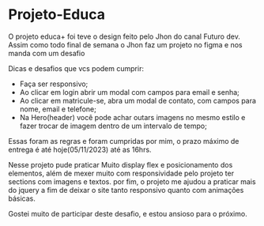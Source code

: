 # Projeto-Educa

O projeto educa+ foi teve o design feito pelo Jhon do canal Futuro dev.
Assim como todo final de semana o Jhon faz um projeto no figma e nos manda com um desafio

  Dicas e desafios que vcs podem cumprir:
  - Faça ser responsivo;
  - Ao clicar em login abrir um modal com campos para email e senha;
  - Ao clicar em matricule-se, abra um modal de contato, com campos para nome, email e telefone;
  - Na Hero(header) você pode achar outars imagens no mesmo estilo e fazer trocar de imagem dentro de um intervalo de tempo;

Essas foram as regras e foram cumpridas por mim, o prazo máximo de entrega é até hoje(05/11/2023) até as 16hrs.

Nesse projeto pude praticar Muito display flex e posicionamento dos elementos, além de mexer muito com responsividade 
pelo projeto ter sections com imagens e textos.
por fim, o projeto me ajudou a praticar mais do jquery a fim de deixar o site tanto responsivo quanto com animações básicas.

Gostei muito de participar deste desafio, e estou ansioso para o próximo.
